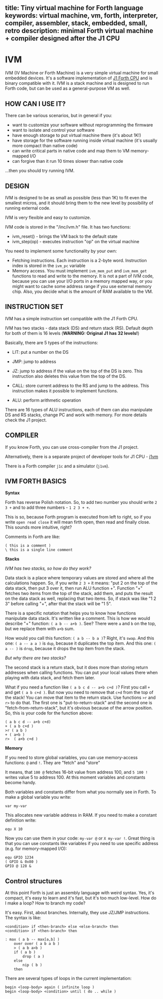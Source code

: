 title: Tiny virtual machine for Forth language
keywords: virtual machine, vm, forth, interpreter, compiler, assembler, stack, embedded, small, retro
description: minimal Forth virtual machine + compiler designed after the J1 CPU
---
IVM
===

IVM (IV Machine or Forth Machine) is a very simple virtual machine
for small embedded devices. It's a software implementation of
[J1 Forth CPU](http://http://excamera.com/sphinx/fpga-j1.html) and is binary
compatible with it.
IVM is a stack machine and is designed to run Forth code, but
can be used as a general-purpose VM as well.

HOW CAN I USE IT?
-----------------

There can be various scenarios, but in general if you:

* want to customize your software without reprogramming the firmware
* want to isolate and control your software
* have enough storage to put virtual machine there (it's about 1K!)
* have storage for the software running inside virtual machine (it's usually 
  more compact than native code)
* can write critical parts in native code and map them to VM memory-mapped I/O
* can forgive than it run 10 times slower than native code

...then you should try running IVM.

DESIGN
------

IVM is designed to be as small as possible (less than 1K) to fit even the
smallest micros, and it should bring them to the new level by possibility of
running external code.

IVM is very flexible and easy to customize.

IVM code is stored in the "/inc/ivm.h" file. It has two functions:

- ivm_reset() - brings the VM back to the default state
- ivm_step(op) - executes instruction "op" on the virtual machine

You need to implement some functionality by your own:

- Fetching instructions. Each instruction is a 2-byte word. Instruction 
index is stored in the `ivm_pc` variable
- Memory access. You must implement `ivm_mem_put` and `ivm_mem_get` functions
to read and write to the memory. It is not a part of IVM code, because you can
use your I/O ports in a memory mapped way, or you might want to cache some
address range if you use external memory chip. Also, you decide what is the amount
of RAM available to the VM.

INSTRUCTION SET
---------------

IVM has a simple instruction set compatible with the J1 Forth CPU.

IVM has two stacks - data stack (DS) and return stack (RS).  Default depth for
both of them is 16 levels (**WARNING: Original J1 has 32 levels!**)

Basically, there are 5 types of the instructions:

- LIT: put a number on the DS

- JMP: jump to address

- JZ: jump to address if the value on the top of the DS is zero. 
This instruction also deletes this value from the top of the DS.

- CALL: store current address to the RS and jump to the address.
This instruction makes it possible to implement functions.

- ALU: perform arithmetic operation

There are 16 types of ALU instructions, each of them can also manipulate
DS and RS stacks, change PC and work with memory. For more details
check the J1 project.

COMPILER
--------

If you know Forth, you can use cross-compiler from the J1 project.

Alternatively, there is a separate project of developer tools for
J1 CPU - [j1vm](http://bitbucket.org/zserge/j1vm)

There is a Forth compiler `j1c` and a simulator (`j1vm`).

IVM FORTH BASICS
----------------

**Syntax**

Forth has reverse Polish notation. So, to add two number you should
write `2 3 +` and to add three numbers - `1 2 3 + +`.

This is so, because Forth program is executed from left to right, so if you
write `open read close` it will mean firth open, then read and finally close.
This sounds more intuitive, right?

Comments in Forth are like:

	( this is a comment )
	\ this is a single line comment

**Stacks**

*IVM has two stacks, so how do they work?*

Data stack is a place where temporary values are stored and where
all the calculations happen. So, if you write `2 3 +` it means:
"put 2 on the top of the data stack, then put 3 over it, then run
ALU function +". Function "+" fetches two items from the top of
the stack, add them, and puts the result on the data stack as well,
replacing that two items. So, if stack was like "1 2 3" before 
calling "+", after that the stack will be "1 5".

There is a specific notation that helps you to know how functions
manipulate data stack. It's written like a comment. This is how
we would describe "+" function: `( a b -- a+b )`. See? There were 
`a` and `b` on the top, but we replace them with `a+b` sum.

How would you call this function: `( a b -- b a )`? Right, it's `swap`.
And this one: `( a -- a a )` is `dup`, because it duplicates the top item.
And this one: `( a -- )` is `drop`, because it drops the top item from
the stack.

*But why there are two stacks?*

The second stack is a return stack, but it does more than storing
return addresses when calling functions. You can put your local values
there when playing with data stack, and fetch them later.

What if you need a function like `( a b c d -- a+b c+d )`?
First you call `+` and get `( a b c+d )`. But now you need to 
remove that `c+d` from the top of the stack! You can move that item
to the return stack. Use functions `>r` and `r>` to do that.
The first one is "put-to-return-stack" and the second one is
"fetch-from-return-stack", but it's obvious because of the arrow
position. So, this is your code for the function above:

	( a b c d -- a+b c+d)
	+ ( a b c+d )
	>r ( a b )
	+ ( a+b )
	r>  ( a+b c+d )

**Memory**

If you need to store global variables, you can use memory-access functions: 
`@` and `!`. They are "fetch" and "store" 

It means, that `100 @` fetches 16-bit value from address 100, and `5 100 !`
writes value 5 to address 100. At this moment variables and constants become
handy.

Both variables and constants differ from what you normally see in Forth. To
make a global variable you write:

	var my-var

This allocates new variable address in RAM. If you need to make a constant
definition write:

	equ X 10

Now you can use them in your code: `my-var @` or `X my-var !`. Great thing is
that you can use constants like variables if you need to use specific address
(e.g. for memory-mapped I/O): 

	equ GPIO 1234
	( GPIO & 0x80 )
	GPIO @ 128 & 

Control structures
------------------

At this point Forth is just an assembly language with weird syntax. Yes, it's
compact, it's easy to learn and it's fast, but it's too much low-level. How do
I make a loop? How to branch my code?

It's easy. First, about branches. Internally, they use JZ/JMP instructions. The
syntax is like:

	<condition> if <then-branch> else <else-branch> then
	<condition> if <then-branch> then

	: max ( a b -- max[a,b] )
		over over ( a b a b )
		> ( a b a>b )
		if ( a b )
			drop ( a )
		else
			nip ( b )
		then

There are several types of loops in the current implementation:

	begin <loop-body> again ( infinite loop )
	begin <loop-body> <condition> until ( do .. while )

